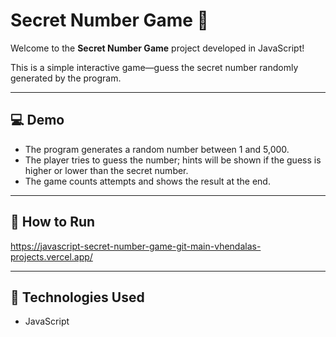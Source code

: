 # Secret Number Game 🔢

Welcome to the **Secret Number Game** project developed in JavaScript!

This is a simple interactive game—guess the secret number randomly generated by the program.

---

## 💻 Demo

- The program generates a random number between 1 and 5,000.
- The player tries to guess the number; hints will be shown if the guess is higher or lower than the secret number.
- The game counts attempts and shows the result at the end.

---

## 🚀 How to Run
https://javascript-secret-number-game-git-main-vhendalas-projects.vercel.app/

---

## 🔧 Technologies Used
- JavaScript

